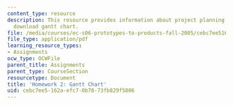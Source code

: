 ```yaml
---
content_type: resource
description: This resource provides information about project planning and link to
  download gantt chart.
file: /media/courses/ec-s06-prototypes-to-products-fall-2005/cebc7ee5162aefc70b7873fb829f5806_MITEC_S06F05_hw2.pdf
file_type: application/pdf
learning_resource_types:
- Assignments
ocw_type: OCWFile
parent_title: Assignments
parent_type: CourseSection
resourcetype: Document
title: 'Homework 2: Gantt Chart'
uid: cebc7ee5-162a-efc7-0b78-73fb829f5806
---
```

